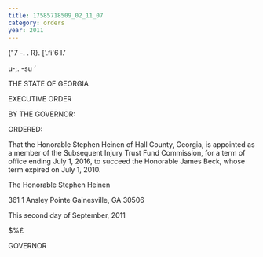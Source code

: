 ```yaml
---
title: 17585718509_02_11_07
category: orders
year: 2011
---
```

   

("7 -. .
R}. ['.ﬁ'6 I.’

u-;.
-su ’

THE STATE OF GEORGIA

EXECUTIVE ORDER

BY THE GOVERNOR:

ORDERED:

That the Honorable Stephen Heinen of Hall County, Georgia, is
appointed as a member of the Subsequent Injury Trust Fund
Commission, for a term of office ending July 1, 2016, to succeed
the Honorable James Beck, whose term expired on July 1, 2010.

The Honorable Stephen Heinen

361 1 Ansley Pointe
Gainesville, GA 30506

This second day of September, 2011

 $%£

GOVERNOR

